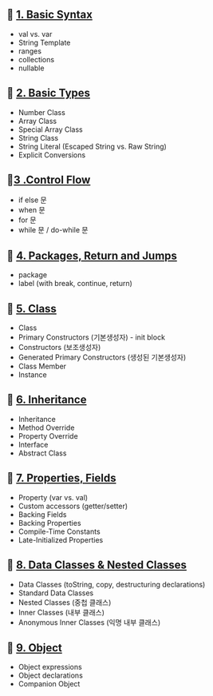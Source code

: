 ## 📌 [1. Basic Syntax](https://github.com/yeeeerim/Kotlin_Study/blob/main/Kotlin_Inflean/src/BasicSyntax.kt)
- val vs. var
- String Template
- ranges
- collections
- nullable

## 📌 [2. Basic Types](https://github.com/yeeeerim/Kotlin_Study/blob/main/Kotlin_Inflean/src/BasicTypes.kt)
- Number Class
- Array Class
- Special Array Class
- String Class
- String Literal (Escaped String vs. Raw String)
- Explicit Conversions

## 📌[3 .Control Flow](https://github.com/yeeeerim/Kotlin_Study/blob/main/Kotlin_Inflean/src/ControlFlow.kt)
- if else 문
- when 문
- for 문
- while 문 / do-while 문

## 📌 [4. Packages, Return and Jumps](https://github.com/yeeeerim/Kotlin_Study/blob/main/Kotlin_Inflean/src/Packages_Return_Jumps.kt)
- package
- label (with break, continue, return)

## 📌 [5. Class](https://github.com/yeeeerim/Kotlin_Study/blob/main/Kotlin_Inflean/src/Class.kt)
- Class
- Primary Constructors (기본생성자) - init block
- Constructors (보조생성자)
- Generated Primary Constructors (생성된 기본생성자)
- Class Member
- Instance

## 📌 [6. Inheritance](https://github.com/yeeeerim/Kotlin_Study/blob/main/Kotlin_Inflean/src/Inheritance.kt)
- Inheritance
- Method Override
- Property Override
- Interface
- Abstract Class

## 📌 [7. Properties, Fields](https://github.com/yeeeerim/Kotlin_Study/blob/main/Kotlin_Inflean/src/Properties_Fields.kt)
- Property (var vs. val)
- Custom accessors (getter/setter)
- Backing Fields
- Backing Properties
- Compile-Time Constants
- Late-Initialized Properties

## 📌 [8. Data Classes & Nested Classes](https://github.com/yeeeerim/Kotlin_Study/blob/main/Kotlin_Inflean/src/Data&Nested_Classes.kt)
- Data Classes (toString, copy, destructuring declarations)
- Standard Data Classes
- Nested Classes (중첩 클래스)
- Inner Classes (내부 클래스)
- Anonymous Inner Classes (익명 내부 클래스)

## 📌 [9. Object](https://github.com/yeeeerim/Kotlin_Study/blob/main/Kotlin_Inflean/src/Object.kt)
- Object expressions
- Object declarations
- Companion Object
